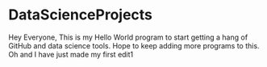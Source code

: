 # DataScienceProjects

Hey Everyone, 
This is my Hello World program to start getting a hang of GitHub and data science tools. Hope to keep adding more programs to this. Oh and I have just made my first edit1
